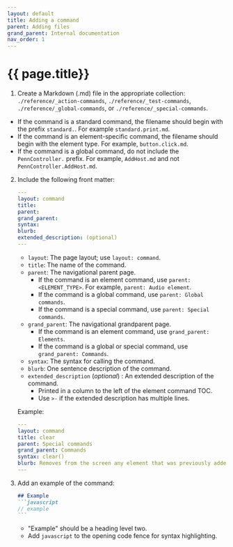 ```yaml
---
layout: default
title: Adding a command
parent: Adding files
grand_parent: Internal documentation
nav_order: 1
---
```


# {{ page.title}}

1. Create a Markdown (.md) file in the appropriate collection: `./reference/_action-commands`, `./reference/_test-commands`, `./reference/_global-commands`, or `./reference/_special-commands`. 
  + If the command is a standard command, the filename should begin with the prefix `standard.`. For example `standard.print.md`.
  + If the command is an element-specific command, the filename should begin with the element type. For example, `button.click.md`.
  + If the command is a global command, do not include the `PennController.` prefix. For example, `AddHost.md` and not `PennController.AddHost.md`.
2. Include the following front matter:
    ```yaml
    ---
    layout: command
    title: 
    parent: 
    grand_parent: 
    syntax: 
    blurb:
    extended_description: (optional)
    ---
    ```
    
    + `layout`:  The page layout; use `layout: command`.
    + `title`: The name of the command.
    + `parent`: The navigational parent page.
      + If the command is an element command, use `parent: <ELEMENT_TYPE>`. For example, `parent: Audio element`.
      + If the command is a global command, use `parent: Global commands`.
      + If the command is a special command, use `parent: Special commands`.
    + `grand_parent`: The navigational grandparent page. 
      + If the command is an element command, use `grand_parent: Elements`.
      + If the command is a global or special command, use `grand_parent: Commands`.
    + `syntax`: The syntax for calling the command. 
    + `blurb`: One sentence description of the command.
    + `extended_description` (*optional*) : An extended description of the command.
      + Printed in a column to the left of the element command TOC. 
      + Use `>-` if the extended description has multiple lines.

    Example:
    ```yaml
    ---
    layout: command
    title: clear
    parent: Special commands
    grand_parent: Commands
    syntax: clear()
    blurb: Removes from the screen any element that was previously added during the trial.
    ---
    ```
3. Add an example of the command:
    ````markdown
    ## Example
    ```javascript
    // example
    ```
    ````

    + "Example" should be a heading level two.
    + Add `javascript` to the opening code fence for syntax highlighting.


